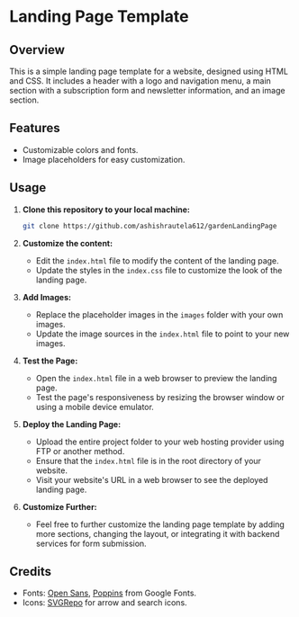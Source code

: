 # Landing Page Template

## Overview

This is a simple landing page template for a website, designed using HTML and CSS. It includes a header with a logo and navigation menu, a main section with a subscription form and newsletter information, and an image section.

## Features

- Customizable colors and fonts.
- Image placeholders for easy customization.

## Usage

1. **Clone this repository to your local machine:**
    ```sh
    git clone https://github.com/ashishrautela612/gardenLandingPage
    ```

2. **Customize the content:**
    - Edit the `index.html` file to modify the content of the landing page.
    - Update the styles in the `index.css` file to customize the look of the landing page.

3. **Add Images:**
    - Replace the placeholder images in the `images` folder with your own images.
    - Update the image sources in the `index.html` file to point to your new images.

4. **Test the Page:**
    - Open the `index.html` file in a web browser to preview the landing page.
    - Test the page's responsiveness by resizing the browser window or using a mobile device emulator.

5. **Deploy the Landing Page:**
    - Upload the entire project folder to your web hosting provider using FTP or another method.
    - Ensure that the `index.html` file is in the root directory of your website.
    - Visit your website's URL in a web browser to see the deployed landing page.

6. **Customize Further:**
    - Feel free to further customize the landing page template by adding more sections, changing the layout, or integrating it with backend services for form submission.

## Credits

- Fonts: [Open Sans](https://fonts.google.com/specimen/Open+Sans), [Poppins](https://fonts.google.com/specimen/Poppins) from Google Fonts.
- Icons: [SVGRepo](https://www.svgrepo.com/) for arrow and search icons.
